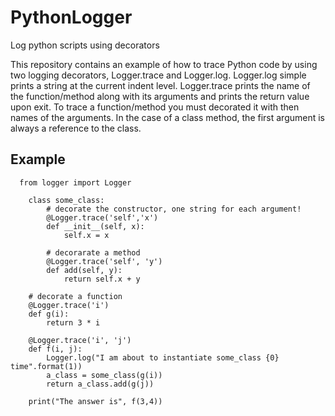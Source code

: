 # PythonLogger
Log python scripts using decorators

This repository contains an example of how to trace Python code by
using two logging decorators, Logger.trace and Logger.log.
Logger.log simple prints a string at the current indent level. Logger.trace
prints the name of the function/method along with its arguments
and prints the return value upon exit. To trace a function/method
you must decorated it with then names of the arguments. In the case
of a class method, the first argument is always a reference to the
class.

## Example

```
  from logger import Logger
  
    class some_class:
        # decorate the constructor, one string for each argument!
        @Logger.trace('self','x')
        def __init__(self, x):
            self.x = x

        # decorarate a method
        @Logger.trace('self', 'y')
        def add(self, y):
            return self.x + y

    # decorate a function
    @Logger.trace('i')
    def g(i):
        return 3 * i

    @Logger.trace('i', 'j')
    def f(i, j):
        Logger.log("I am about to instantiate some_class {0} time".format(1))
        a_class = some_class(g(i))
        return a_class.add(g(j))

    print("The answer is", f(3,4))

```
